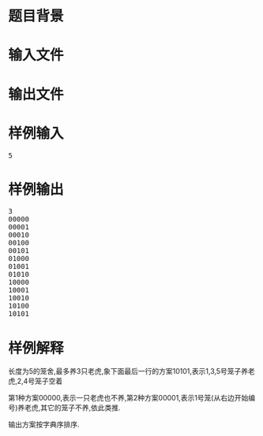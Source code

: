

# 题目背景



# 输入文件



# 输出文件



# 样例输入


<pre>5
</pre>

# 样例输出


<pre>3
00000
00001
00010
00100
00101
01000
01001
01010
10000
10001
10010
10100
10101 
</pre>

# 样例解释


<p>
长度为5的笼舍,最多养3只老虎,象下面最后一行的方案10101,表示1,3,5号笼子养老虎,2,4号笼子空着            
</p>
<p>
第1种方案00000,表示一只老虎也不养,第2种方案00001,表示1号笼(从右边开始编号)养老虎,其它的笼子不养,依此类推.            
</p>
<p>
输出方案按字典序排序.
</p>
</h3>
<p>
<br/>
</p>

